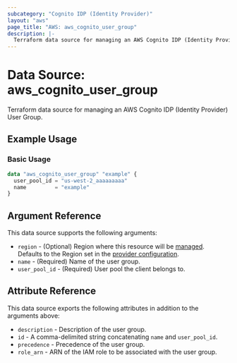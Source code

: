 ```yaml
---
subcategory: "Cognito IDP (Identity Provider)"
layout: "aws"
page_title: "AWS: aws_cognito_user_group"
description: |-
  Terraform data source for managing an AWS Cognito IDP (Identity Provider) User Group.
---
```


# Data Source: aws_cognito_user_group

Terraform data source for managing an AWS Cognito IDP (Identity Provider) User Group.

## Example Usage

### Basic Usage

```terraform
data "aws_cognito_user_group" "example" {
  user_pool_id = "us-west-2_aaaaaaaaa"
  name         = "example"
}
```

## Argument Reference

This data source supports the following arguments:

* `region` - (Optional) Region where this resource will be [managed](https://docs.aws.amazon.com/general/latest/gr/rande.html#regional-endpoints). Defaults to the Region set in the [provider configuration](https://registry.terraform.io/providers/hashicorp/aws/latest/docs#aws-configuration-reference).
* `name` - (Required) Name of the user group.
* `user_pool_id` - (Required) User pool the client belongs to.

## Attribute Reference

This data source exports the following attributes in addition to the arguments above:

* `description` - Description of the user group.
* `id` - A comma-delimited string concatenating `name` and `user_pool_id`.
* `precedence` - Precedence of the user group.
* `role_arn` - ARN of the IAM role to be associated with the user group.
